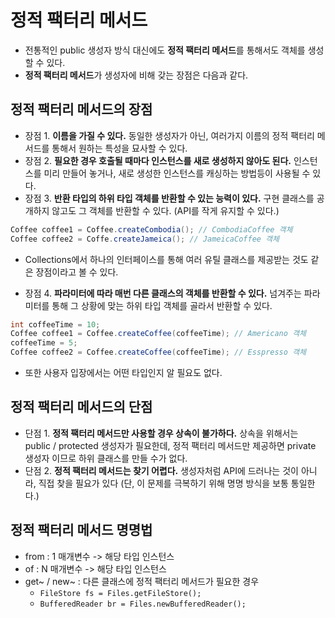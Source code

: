 # 정적 팩터리 메서드

- 전통적인 public 생성자 방식 대신에도 **정적 팩터리 메서드**를 통해서도 객체를 생성할 수 있다.
- **정적 팩터리 메서드**가 생성자에 비해 갖는 장점은 다음과 같다.

## 정적 팩터리 메서드의 장점

- 장점 1. **이름을 가질 수 있다.** 동일한 생성자가 아닌, 여러가지 이름의 정적 팩터리 메서드를 통해서 원하는 특성을 묘사할 수 있다.
- 장점 2. **필요한 경우 호출될 때마다 인스턴스를 새로 생성하지 않아도 된다.** 인스턴스를 미리 만들어 놓거나, 새로 생성한 인스턴스를 캐싱하는 방법등이 사용될 수 있다.
- 장점 3. **반환 타입의 하위 타입 객체를 반환할 수 있는 능력이 있다.** 구현 클래스를 공개하지 않고도 그 객체를 반환할 수 있다. (API를 작게 유지할 수 있다.)

```java
Coffee coffee1 = Coffee.createCombodia(); // CombodiaCoffee 객체
Coffee coffee2 = Coffe.createJameica(); // JameicaCoffee 객체
```

- Collections에서 하나의 인터페이스를 통해 여러 유틸 클래스를 제공받는 것도 같은 장점이라고 볼 수 있다.

- 장점 4. **파라미터에 따라 매번 다른 클래스의 객체를 반환할 수 있다.** 넘겨주는 파라미터를 통해 그 상황에 맞는 하위 타입 객체를 골라서 반환할 수 있다.

```java
int coffeeTime = 10;
Coffee coffee1 = Coffee.createCoffee(coffeeTime); // Americano 객체
coffeeTime = 5;
Coffee coffee2 = Coffee.createCoffee(coffeeTime); // Esspresso 객체
```

- 또한 사용자 입장에서는 어떤 타입인지 알 필요도 없다.

## 정적 팩터리 메서드의 단점

- 단점 1. **정적 팩터리 메서드만 사용할 경우 상속이 불가하다.** 상속을 위해서는 public / protected 생성자가 필요한데, 정적 팩터리 메서드만 제공하면 private 생성자 이므로 하위 클래스를 만들 수가 없다.
- 단점 2. **정적 팩터리 메서드는 찾기 어렵다.** 생성자처럼 API에 드러나는 것이 아니라, 직접 찾을 필요가 있다 (단, 이 문제를 극복하기 위해 명명 방식을 보통 통일한다.)

## 정적 팩터리 메서드 명명법

- from : 1 매개변수 -> 해당 타입 인스턴스
- of : N 매개변수 -> 해당 타입 인스턴스
- get~ / new~ : 다른 클래스에 정적 팩터리 메서드가 필요한 경우
  - `FileStore fs = Files.getFileStore();`
  - `BufferedReader br = Files.newBufferedReader();`
